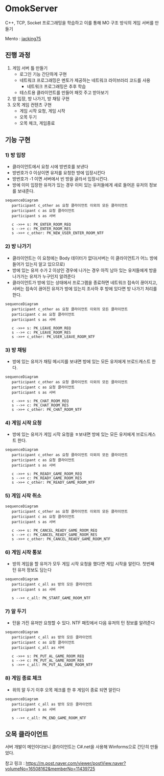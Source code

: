# OmokServer

C++, TCP, Socket 프로그래밍을 학습하고 이를 통해 MO 구조 방식의 게임 서버를 만들기

Mento : [jacking75](https://github.com/jacking75)

## 진행 과정

1. 게임 서버 틀 만들기
	- 로그인 기능 간단하게 구현
	- 네트워크 프로그래밍은 멘토가 제공하는 네트워크 라이브러리 코드를 사용
		- 네트워크 프로그래밍은 추후 학습
	- 테스트용 클라이언트를 만들어 패킷 주고 받아보기
2. 방 입장, 방 나가기, 방 채팅 구현
3. 오목 게임 컨텐츠 구현
	- 게임 시작 요청, 게임 시작
	- 오목 두기
	- 오목 체크, 게임종료

## 기능 구현

### 1) 방 입장

- 클라이언트에서 요청 시에 방번호를 보낸다
- 방번호가 0 이상이면 유저를 요청한 방에 입장시킨다
- 방번호가 -1 이면 서버에서 빈 방을 골라서 입장시킨다.
- 방에 이미 입장한 유저가 있는 경우 이미 있는 유저들에게 새로 들어온 유저의 정보를 보내준다.  
  
```mermaid
sequenceDiagram
   participant c_other as 요청 클라이언트 이외의 모든 클라이언트
   participant c as 요청 클라이언트    
   participant s as 서버
  
   c ->>+ s: PK_ENTER_ROOM_REQ
   s -->+ c: PK_ENTER_ROOM_RES
   s ->>+ c_other: PK_NEW_USER_ENTER_ROOM_NTF
```   

### 2) 방 나가기

- 클라이언트는 이 요청에는 Body 데이터가 없다(서버는 이 클라이언트가 어느 방에 들어가 있는지 알고 있으므로)
- 방에 있는 유저 수가 2 이상인 경우에 나가는 경우 아직 남아 있는 유저들에게 방을 나가가는 유저가 누구인지 알려준다
- 클라이언트가 방에 있는 상태에서 프로그램을 종료하면 네트워크 접속이 끊어지고, 서버는 접속이 끊어진 유저가 방에 있는지 조사하 후 방에 있다면 방 나가기 처리를 한다.  
  
```mermaid
sequenceDiagram
   participant c_other as 요청 클라이언트 이외의 모든 클라이언트
   participant c as 요청 클라이언트    
   participant s as 서버
  
   c ->>+ s: PK_LEAVE_ROOM_REQ
   s -->+ c: PK_LEAVE_ROOM_RES
   s ->>+ c_other: PK_USER_LEAVE_ROOM_NTF
```   

### 3) 방 채팅

- 방에 있는 유저가 채팅 메시지를 보내면 방에 있는 모든 유저에게 브로드캐스트 한다.
   
```mermaid
sequenceDiagram
   participant c_other as 요청 클라이언트 이외의 모든 클라이언트
   participant c as 요청 클라이언트    
   participant s as 서버
  
   c ->>+ s: PK_CHAT_ROOM_REQ
   s -->+ c: PK_CHAT_ROOM_RES
   s ->>+ c_other: PK_CHAT_ROOM_NTF
```  

### 4) 게임 시작 요청

- 방에 있는 유저가 게임 시작 요청을 ㅎ보내면 방에 있는 모든 유저에게 브로드캐스트 한다.  
  
```mermaid
sequenceDiagram
   participant c_other as 요청 클라이언트 이외의 모든 클라이언트
   participant c as 요청 클라이언트    
   participant s as 서버
  
   c ->>+ s: PK_READY_GAME_ROOM_REQ
   s -->+ c: PK_READY_GAME_ROOM_RES
   s ->>+ c_other: PK_READY_GAME_ROOM_NTF
```    

### 5) 게임 시작 취소

```mermaid
sequenceDiagram
   participant c_other as 요청 클라이언트 이외의 모든 클라이언트
   participant c as 요청 클라이언트    
   participant s as 서버
  
   c ->>+ s: PK_CANCEL_READY_GAME_ROOM_REQ
   s -->+ c: PK_CANCEL_READY_GAME_ROOM_RES
   s ->>+ c_other: PK_CANCEL_READY_GAME_ROOM_NTF
```    

### 6) 게임 시작 통보

- 방의 게임을 할 유저가 모두 게임 시작 요청을 했다면 게임 시작을 알린다. 첫번째 턴 유저 정보도 담는다  
  
```mermaid
sequenceDiagram
   participant c_all as 방의 모든 클라이언트    
   participant s as 서버
  
   s -->+ c_all: PK_START_GAME_ROOM_NTF   
```      

### 7) 알 두기

- 턴을 가진 유저만 요청할 수 있다. NTF 패킷에서 다음 유저의 턴 정보를 알려준다   
  
```mermaid
sequenceDiagram
   participant c_all as 방의 모든 클라이언트
   participant c as 요청 클라이언트    
   participant c_all as 서버
  
   c ->>+ s: PK_PUT_AL_GAME_ROOM_REQ
   s -->+ c: PK_PUT_AL_GAME_ROOM_RES
   s ->>+ c_all: PK_PUT_AL_GAME_ROOM_NTF
```    

### 8) 게임 종료 체크

- 위의 알 두기 이후 오목 체크를 한 후 게임이 종료 되면 알린다   

```mermaid
sequenceDiagram
   participant c_all as 방의 모든 클라이언트    
   participant s as 서버
  
   s -->+ c_all: PK_END_GAME_ROOM_NTF   
```        

## 오목 클라이언트

서버 개발이 메인이다보니 클라이언트는 C#.net을 사용해 Winforms으로 간단히 만들었다.

참고 링크 : https://m.post.naver.com/viewer/postView.naver?volumeNo=16508162&memberNo=11439725